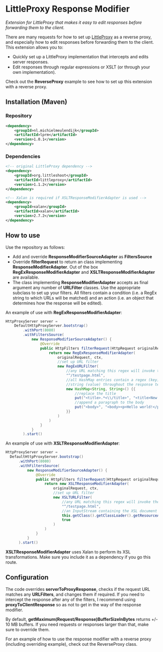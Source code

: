 # LittleProxy Response Modifier
_Extension for LittleProxy that makes it easy to edit responses before forwarding them to the client._

There are many requests for how to set up [LittleProxy](https://github.com/adamfisk/LittleProxy) as a reverse proxy, and especially how to edit responses before forwarding them to the client. This extension allows you to:
* Quickly set up a LittleProxy implementation that intercepts and edits server responses.
* Edit responses through regular expressions or XSLT (or through your own implementation).

Check out the __ReverseProxy__ example to see how to set up this extension with a reverse proxy.

## Installation (Maven)
### Repository
```xml
<dependency>
	<groupId>nl.michielmeulendijk</groupId>
	<artifactId>lprm</artifactId>
	<version>1.0.1</version>
</dependency>
```

### Dependencies
```xml
<!-- original LittleProxy dependency -->
<dependency>
	<groupId>org.littleshoot</groupId>
	<artifactId>littleproxy</artifactId>
	<version>1.1.2</version>
</dependency>

<!-- Xalan is required if XSLTResponseModifierAdapter is used -->
<dependency>
	<groupId>xalan</groupId>
	<artifactId>xalan</artifactId>
	<version>2.7.2</version>
</dependency>
```
## How to use
Use the repository as follows:
* Add and override __ResponseModifierSourceAdapter__ as __FiltersSource__
* Override __filterRequest__ to return an class implementing __ResponseModifierAdapter__. Out of the box __RegExResponseModifierAdapter__ and __XSLTResponseModifierAdapter__ are available.
* The class implementing __ResponseModifierAdapter__ accepts as final argument any number of __URLFilter__ classes. Use the appropriate subclass to set up your filters. All filters contain a condition (i.e. a RegEx string to which URLs will be matched) and an action (i.e. an object that determines how the response will be edited).

An example of use with __RegExResponseModifierAdapter__:
```java
HttpProxyServer server =
	DefaultHttpProxyServer.bootstrap()
		.withPort(8080)
		.withFiltersSource(
			new ResponseModifierSourceAdapter() {
				@Override
				public HttpFilters filterRequest(HttpRequest originalRequest, ChannelHandlerContext ctx) {
					return new RegExResponseModifierAdapter(
						originalRequest, ctx,
						//set up URL filter
						new RegExURLFilter(
							//any URL matching this regex will invoke the filter's action 
							"^/testpage.html",
							//all HashMap entries contain a regex (key) that will be replaced with another
							//string (value) throughout the response text
							new HashMap<String, String>() {{
								//replace the title
								put("<title>.*<\\/title>", "<title>New Title!</title>");
								//append a paragraph to the body
								put("<body>", "<body><p>Hello world!</p>");
							}}
						)
					)
				}
			}
		).start()
  ```
  An example of use with __XSLTResponseModifierAdapter__:
  ```java
  HttpProxyServer server =
	DefaultHttpProxyServer.bootstrap()
		.withPort(8080)
		.withFiltersSource(
			new ResponseModifierSourceAdapter() {
				@Override
				public HttpFilters filterRequest(HttpRequest originalRequest, ChannelHandlerContext ctx) {
					return new XSLTResponseModifierAdapter(
						originalRequest, ctx,
						//set up URL filter
						new XSLTURLFilter(
							//any URL matching this regex will invoke the filter's action 
							"^/testpage.html",
							//an InputStream containing the XSL document with which the response will be transformed
							this.getClass().getClassLoader().getResourceAsStream("transform-testpage.xsl"),
							true
						)
					)
				}
			}
		).start()
  ```
__XSLTResponseModifierAdapter__ uses Xalan to perform its XSL transformations. Make sure you include it as a dependency if you go this route.

## Configuration
The code overrides __serverToProxyResponse__, checks if the request URL matches any __URLFilters__, and changes them if required. If you need to intercept the response after any of the filters, I recommend using __proxyToClientResponse__ so as not to get in the way of the response modifier.

By default, __getMaximum(Request/Response)BufferSizeInBytes__ returns +/- 10 MB buffers. If you need requests or responses larger than that, make sure to override them.

For an example of how to use the response modifier with a reverse proxy (including overriding example), check out the ReverseProxy class.
